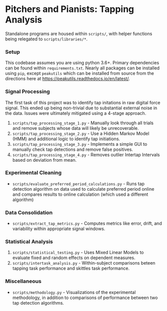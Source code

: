 # Pitchers and Pianists: Tapping Analysis

Standalone programs are housed within `scripts/`, with helper functions being relegated to `scripts/libraries/*`.

### Setup

This codebase assumes you are using python 3.6+. Primary dependencies can be found within `requirements.txt`. Nearly all packages can be installed using `pip`, except `peakutils` which can be installed from source from the directions here at https://peakutils.readthedocs.io/en/latest/.

### Signal Processing

The first task of this project was to identify tap initations in raw digital force signal. This ended up being non-trivial due to substantial external noise in the data. Issues were ultimately mitigated using a 4-stage approach.

1. `scripts/tap_processing_stage_1.py` - Manually look through all trials and remove subjects whose data will likely be unrecoverable.
2. `scripts/tap_processing_stage_2.py` - Use a Hidden Markov Model (HMM) and additional logic to identify tap initiations.
3. `scripts/tap_processing_stage_3.py` - Implements a simple GUI to manually check tap detections and remove false positives.
4. `scripts/tap_processing_stage_4.py` - Removes outlier Intertap Intervals based on deviation from mean.

### Experimental Cleaning

* `scripts/evaluate_preferred_period_calculations.py` - Runs tap detection algorithm on data used to calculate preferred period online and compares results to online calculation (which used a different algorithm)

### Data Consolidation

* `scripts/extract_tap_metrics.py` - Computes metrics like error, drift, and variability within appropriate signal windows.

### Statistical Analysis

1. `scripts/statistical_testing.py` - Uses Mixed Linear Models to evaluate fixed and random effects on dependent measures.
2. `scripts/intertask_analysis.py` - Within-subject comparisons beteen tapping task performance and skittles task performance.

### Miscellaneous

* `scripts/methodology.py` - Visualizations of the experimental methodology, in addition to comparisons of performance between two tap detection algorithms.
